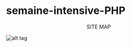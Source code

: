 # semaine-intensive-PHP

<p align="center" size="70px">SITE MAP</p>

![alt tag](https://github.com/ninolam/SI-PHP/blob/master/Sitemap%20.png)

